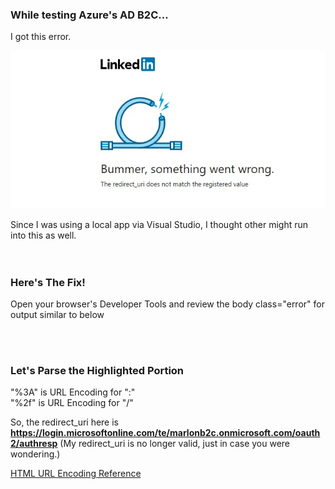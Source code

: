 ### While testing Azure's AD B2C... ###

I got this error.

![](https://raw.githubusercontent.com/marlonsingleton/manualRedirectUrlParse/master/bad_redirect_uri.jpg)


Since I was using a local app via Visual Studio, I thought other might run into this as well.<br>
<br>
<br>

### Here's The Fix! ###

Open your browser's Developer Tools and review the body class="error" for output similar to below 

<script type="text/javascript">fs.config</br>
({"failureRedirect":"http://www.linkedin.com/",
"uniEscape":true,"xhrHeaders":</br>
{"X-FS-Origin-Request":</br>
"/oauth/v2/authorization?client_id=866usx44p4m5sf&</br> 
<b>redirect_uri=https%3a%2f%2flogin.microsoftonline.com%2fte%2fmarlonb2c.onmicrosoft.com%2foauth2%2fauthresp</b></br>
&response_type=code&scope=r_emailaddress+r_liteprofile&state=StateProperties%3deyJTSUQiOiJ4LW1zLWNwaW0tcmM6MTUwNmUwZDEtN2NiOC00M2MwLWJkNWQtMGMwMmVjMTU0NWZkIiwiVElEIjoiNzBkODEyNWEtNzM2NC00YTA1LTg3MjctYmYwODg4ODRlMDRhIn0",
"X-FS-Page-Id":"oauth-authorization"}});</script>
<br>
<br>

### Let's Parse the Highlighted Portion ###

"%3A" is URL Encoding for ":"</br>
"%2f"  is URL Encoding for "/"


So, the redirect_uri here is <b><a>https://login.microsoftonline.com/te/marlonb2c.onmicrosoft.com/oauth2/authresp</a></b> 
(My redirect_uri is no longer valid, just in case you were wondering.)




<a href="https://www.w3schools.com/tags/ref_urlencode.asp">HTML URL Encoding Reference</a>
